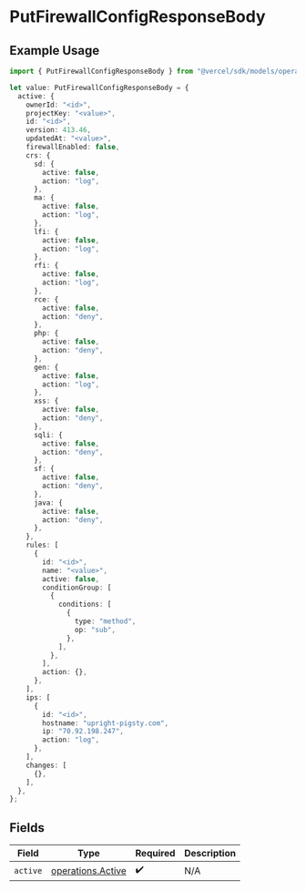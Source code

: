 # PutFirewallConfigResponseBody

## Example Usage

```typescript
import { PutFirewallConfigResponseBody } from "@vercel/sdk/models/operations/putfirewallconfig.js";

let value: PutFirewallConfigResponseBody = {
  active: {
    ownerId: "<id>",
    projectKey: "<value>",
    id: "<id>",
    version: 413.46,
    updatedAt: "<value>",
    firewallEnabled: false,
    crs: {
      sd: {
        active: false,
        action: "log",
      },
      ma: {
        active: false,
        action: "log",
      },
      lfi: {
        active: false,
        action: "log",
      },
      rfi: {
        active: false,
        action: "log",
      },
      rce: {
        active: false,
        action: "deny",
      },
      php: {
        active: false,
        action: "deny",
      },
      gen: {
        active: false,
        action: "log",
      },
      xss: {
        active: false,
        action: "deny",
      },
      sqli: {
        active: false,
        action: "deny",
      },
      sf: {
        active: false,
        action: "deny",
      },
      java: {
        active: false,
        action: "deny",
      },
    },
    rules: [
      {
        id: "<id>",
        name: "<value>",
        active: false,
        conditionGroup: [
          {
            conditions: [
              {
                type: "method",
                op: "sub",
              },
            ],
          },
        ],
        action: {},
      },
    ],
    ips: [
      {
        id: "<id>",
        hostname: "upright-pigsty.com",
        ip: "70.92.198.247",
        action: "log",
      },
    ],
    changes: [
      {},
    ],
  },
};
```

## Fields

| Field                                                  | Type                                                   | Required                                               | Description                                            |
| ------------------------------------------------------ | ------------------------------------------------------ | ------------------------------------------------------ | ------------------------------------------------------ |
| `active`                                               | [operations.Active](../../models/operations/active.md) | :heavy_check_mark:                                     | N/A                                                    |